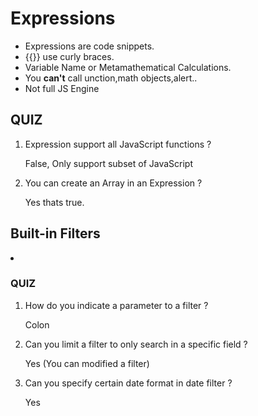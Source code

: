 # Expressions
- Expressions are code snippets.
- {{}} use curly braces.
- Variable Name or Metamathematical Calculations.
- You **can't** call unction,math objects,alert..
- Not full JS Engine


## QUIZ

1. Expression support all JavaScript functions ?

	False, Only support subset of JavaScript

2. You can create an Array in an Expression ?

	Yes thats true.

## Built-in Filters

<li ng-repeat="session in event.sessions | orderBy:sortOrder | limitTo:20 | filter:query">

### QUIZ

1. How do you indicate a parameter to a filter ?

	Colon

2. Can you limit a filter to only search in a specific field ?

	Yes (You can modified a filter)

3. Can you specify certain date format in date filter ?

	Yes
